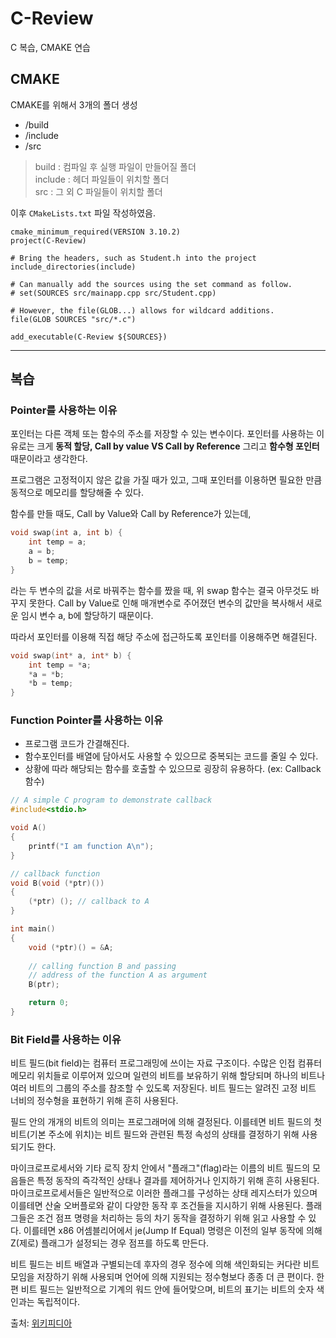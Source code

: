 # C-Review

C 복습, CMAKE 연습

## CMAKE

CMAKE를 위해서 3개의 폴더 생성
- /build
- /include
- /src

> build : 컴파일 후 실행 파일이 만들어질 폴더  
> include : 헤더 파일들이 위치할 폴더  
> src : 그 외 C 파일들이 위치할 폴더

이후 `CMakeLists.txt` 파일 작성하였음.

```
cmake_minimum_required(VERSION 3.10.2)
project(C-Review)

# Bring the headers, such as Student.h into the project
include_directories(include)

# Can manually add the sources using the set command as follow.
# set(SOURCES src/mainapp.cpp src/Student.cpp)

# However, the file(GLOB...) allows for wildcard additions.
file(GLOB SOURCES "src/*.c")

add_executable(C-Review ${SOURCES})
```

---

## 복습

### Pointer를 사용하는 이유

포인터는 다른 객체 또는 함수의 주소를 저장할 수 있는 변수이다. 포인터를 사용하는 이유로는 크게 **동적 할당, Call by value VS Call by Reference** 그리고 **함수형 포인터** 때문이라고 생각한다.

프로그램은 고정적이지 않은 값을 가질 때가 있고, 그때 포인터를 이용하면 필요한 만큼 동적으로 메모리를 할당해줄 수 있다.

함수를 만들 때도, Call by Value와 Call by Reference가 있는데,

```c
void swap(int a, int b) {
    int temp = a;
    a = b;
    b = temp;
}
```

라는 두 변수의 값을 서로 바꿔주는 함수를 짰을 때, 위 swap 함수는 결국 아무것도 바꾸지 못한다. Call by Value로 인해 매개변수로 주어졌던 변수의 값만을 복사해서 새로운 임시 변수 a, b에 할당하기 때문이다. 

따라서 포인터를 이용해 직접 해당 주소에 접근하도록 포인터를 이용해주면 해결된다.

```c
void swap(int* a, int* b) {
    int temp = *a;
    *a = *b;
    *b = temp;
}
```

### Function Pointer를 사용하는 이유

- 프로그램 코드가 간결해진다.
- 함수포인터를 배열에 담아서도 사용할 수 있으므로 중복되는 코드를 줄일 수 있다.
- 상황에 따라 해당되는 함수를 호출할 수 있으므로 굉장히 유용하다. (ex: Callback 함수)

```c
// A simple C program to demonstrate callback 
#include<stdio.h> 

void A() 
{ 
	printf("I am function A\n"); 
} 

// callback function 
void B(void (*ptr)()) 
{ 
	(*ptr) (); // callback to A 
} 

int main() 
{ 
	void (*ptr)() = &A; 
	
	// calling function B and passing 
	// address of the function A as argument 
	B(ptr); 

	return 0; 
} 
```

### Bit Field를 사용하는 이유

비트 필드(bit field)는 컴퓨터 프로그래밍에 쓰이는 자료 구조이다. 수많은 인접 컴퓨터 메모리 위치들로 이루어져 있으며 일련의 비트를 보유하기 위해 할당되며 하나의 비트나 여러 비트의 그룹의 주소를 참조할 수 있도록 저장된다. 비트 필드는 알려진 고정 비트 너비의 정수형을 표현하기 위해 흔히 사용된다.

필드 안의 개개의 비트의 의미는 프로그래머에 의해 결정된다. 이를테면 비트 필드의 첫 비트(기본 주소에 위치)는 비트 필드와 관련된 특정 속성의 상태를 결정하기 위해 사용되기도 한다.

마이크로프로세서와 기타 로직 장치 안에서 "플래그"(flag)라는 이름의 비트 필드의 모음들은 특정 동작의 즉각적인 상태나 결과를 제어하거나 인지하기 위해 흔히 사용된다. 마이크로프로세서들은 일반적으로 이러한 플래그를 구성하는 상태 레지스터가 있으며 이를테면 산술 오버플로와 같이 다양한 동작 후 조건들을 지시하기 위해 사용된다. 플래그들은 조건 점프 명령을 처리하는 등의 차기 동작을 결정하기 위해 읽고 사용할 수 있다. 이를테면 x86 어셈블리어에서 je(Jump If Equal) 명령은 이전의 일부 동작에 의해 Z(제로) 플래그가 설정되는 경우 점프를 하도록 만든다.

비트 필드는 비트 배열과 구별되는데 후자의 경우 정수에 의해 색인화되는 커다란 비트 모임을 저장하기 위해 사용되며 언어에 의해 지원되는 정수형보다 종종 더 큰 편이다. 한편 비트 필드는 일반적으로 기계의 워드 안에 들어맞으며, 비트의 표기는 비트의 숫자 색인과는 독립적이다.

출처: [위키피디아](https://ko.wikipedia.org/wiki/비트_필드)
